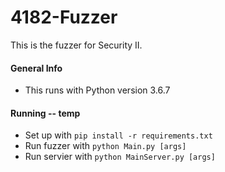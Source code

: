 # 4182-Fuzzer
This is the fuzzer for Security II.

#### General Info
* This runs with Python version 3.6.7


#### Running -- temp
* Set up with `pip install -r requirements.txt`
* Run fuzzer with `python Main.py [args]`
* Run servier with `python MainServer.py [args]`
